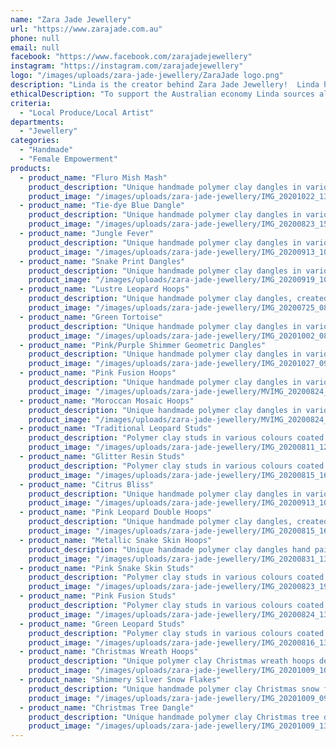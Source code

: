 ```yaml
---
name: "Zara Jade Jewellery"
url: "https://www.zarajade.com.au"
phone: null
email: null
facebook: "https://www.facebook.com/zarajadejewellery"
instagram: "https://instagram.com/zarajadejewellery"
logo: "/images/uploads/zara-jade-jewellery/ZaraJade logo.png"
description: "Linda is the creator behind Zara Jade Jewellery!  Linda has a love for colour as you will see by her designs. Each earring is designed and handmade by Linda. They are all unique and not mass produced. Linda prides herself on creating one off bespoke pieces. Earrings are made with stainless steel components and are extremely light weight. \r\n\nTake 10% off store wide using code word TECOMA10 also FREE EXPRESS shipping on orders over $80"
ethicalDescription: "To support the Australian economy Linda sources all her materials locally from Melbourne and Perth. They are all designed and made by Linda in her home studio in Blackburn."
criteria:
  - "Local Produce/Local Artist"
departments:
  - "Jewellery"
categories:
  - "Handmade"
  - "Female Empowerment"
products:
  - product_name: "Fluro Mish Mash"
    product_description: "Unique handmade polymer clay dangles in various colours and patterns.\r\n\r\nSize is 5cm drop.\r\n\r\nAll pieces are handmade and crafted by me - patterns and colours will vary slightly."
    product_image: "/images/uploads/zara-jade-jewellery/IMG_20201022_131237.jpg"
  - product_name: "Tie-dye Blue Dangle"
    product_description: "Unique handmade polymer clay dangles in various shapes and sizes.\r\n\r\nSizes ranges from 4cm to 5.5cm. All pieces are handmade and crafted by me - patterns and colours will vary slightly."
    product_image: "/images/uploads/zara-jade-jewellery/IMG_20200823_155959 (3).jpg"
  - product_name: "Jungle Fever"
    product_description: "Unique handmade polymer clay dangles in various shapes and sizes.\r\n\r\nAll pieces are handmade and crafted by me - patterns and colours will vary slightly.\r\n\r\n*Each tech device may alter the colour slightly."
    product_image: "/images/uploads/zara-jade-jewellery/IMG_20200913_100506_1.jpg"
  - product_name: "Snake Print Dangles"
    product_description: "Unique handmade polymer clay dangles in various shapes and sizes coated in resin to give it that lustre look.\r\n\r\nDangle sizes  5cm. All pieces are handmade and crafted by me - patterns and colours will vary slightly.\r\n\r\n*Each tech device may alter the colour slightly."
    product_image: "/images/uploads/zara-jade-jewellery/IMG_20200919_101526 (2).jpg"
  - product_name: "Lustre Leopard Hoops"
    product_description: "Unique handmade polymer clay dangles, created to make that leopard look feel and given a coat of resin to give it that lustre look.\r\n\r\nHoops 4.3cm and with stainless steel wire.\r\n\r\n*Each tech device may alter the colour slightly."
    product_image: "/images/uploads/zara-jade-jewellery/IMG_20200725_085544_852 (2).jpg"
  - product_name: "Green Tortoise"
    product_description: "Unique handmade polymer clay dangles in various shapes and sizes.\r\n\r\nDangle sizes  4.5cm and 4cm. All pieces are handmade and crafted by me - patterns and colours will vary slightly.\r\n\r\n*Each tech device may alter the colour slightly."
    product_image: "/images/uploads/zara-jade-jewellery/IMG_20201002_081104 (1).jpg"
  - product_name: "Pink/Purple Shimmer Geometric Dangles"
    product_description: "Unique handmade polymer clay dangles in various shapes and sizes.\r\n\r\nAll pieces are handmade and crafted by me - patterns and colours will vary slightly.\r\n\r\n*Each tech device may alter the colour slightly."
    product_image: "/images/uploads/zara-jade-jewellery/IMG_20201027_090255 (1).jpg"
  - product_name: "Pink Fusion Hoops"
    product_description: "Unique handmade polymer clay dangles in various shapes and sizes.\r\n\r\nDangle sizes  5cm. All pieces are handmade and crafted by me - patterns and colours will vary slightly.\r\n\r\n*Each tech device may alter the colour slightly."
    product_image: "/images/uploads/zara-jade-jewellery/MVIMG_20200824_132731 (2).jpg"
  - product_name: "Moroccan Mosaic Hoops"
    product_description: "Unique handmade polymer clay dangles in various shapes and sizes.\r\n\r\nDangle sizes  5cm. All pieces are handmade and crafted by me - patterns and colours will vary slightly.\r\n\r\n*Each tech device may alter the colour slightly."
    product_image: "/images/uploads/zara-jade-jewellery/MVIMG_20200824_132430 (2).jpg"
  - product_name: "Traditional Leopard Studs"
    product_description: "Polymer clay studs in various colours coated in resin. Each pair of studs will vary in colour and pattern.\r\n\r\nSize is 1.2cm in diameter."
    product_image: "/images/uploads/zara-jade-jewellery/IMG_20200811_123436 (2).jpg"
  - product_name: "Glitter Resin Studs"
    product_description: "Polymer clay studs in various colours coated in resin. Each pair of studs will vary in colour and pattern.\r\n\r\nSize is 1.2cm in diameter."
    product_image: "/images/uploads/zara-jade-jewellery/IMG_20200815_164736 (2).jpg"
  - product_name: "Citrus Bliss"
    product_description: "Unique handmade polymer clay dangles in various shapes and sizes.\r\n\r\nAll pieces are handmade and crafted by me - patterns and colours will vary slightly.\r\n\r\n*Each tech device may alter the colour slightly."
    product_image: "/images/uploads/zara-jade-jewellery/IMG_20200913_100357 (2).jpg"
  - product_name: "Pink Leopard Double Hoops"
    product_description: "Unique handmade polymer clay dangles, created to make that leopard look feel and given a coat of resin to give it that lustre look.\r\n\r\nHoops 4.3cm and with stainless steel wire.\r\n\r\n*Each tech device may alter the colour slightly."
    product_image: "/images/uploads/zara-jade-jewellery/IMG_20200815_165400 (1).jpg"
  - product_name: "Metallic Snake Skin Hoops"
    product_description: "Unique handmade polymer clay dangles hand painted and given a coat of resin to give it that lustre look.\r\n\r\nHoops 4.3cm and with stainless steel wire.\r\n\r\n*Each tech device may alter the colour slightly."
    product_image: "/images/uploads/zara-jade-jewellery/IMG_20200831_133009 (2).jpg"
  - product_name: "Pink Snake Skin Studs"
    product_description: "Polymer clay studs in various colours coated in resin. Each pair of studs will vary in colour and pattern.\r\n\r\nSize is 1.2cm in diameter."
    product_image: "/images/uploads/zara-jade-jewellery/IMG_20200823_194407 (1).jpg"
  - product_name: "Pink Fusion Studs"
    product_description: "Polymer clay studs in various colours coated in resin. Each pair of studs will vary in colour and pattern.\r\n\r\nSize is 1.2cm in diameter."
    product_image: "/images/uploads/zara-jade-jewellery/IMG_20200824_132257 (1).jpg"
  - product_name: "Green Leopard Studs"
    product_description: "Polymer clay studs in various colours coated in resin. Each pair of studs will vary in colour and pattern.\r\n\r\nSize is 1.2cm in diameter."
    product_image: "/images/uploads/zara-jade-jewellery/IMG_20200816_133554 (1).jpg"
  - product_name: "Christmas Wreath Hoops"
    product_description: "Unique polymer clay Christmas wreath hoops designed to look like the real thing. They also have a shimmer to them.\r\n\r\nMeasurements are a 4.5cm drop. All pieces are handmade and crafted by me - patterns and colours will vary slightly.\r\n\r\n* Hoop metal is stainless steel.\r\n\r\n*Each tech device may alter the colour slightly."
    product_image: "/images/uploads/zara-jade-jewellery/IMG_20201009_102841 (1).jpg"
  - product_name: "Shimmery Silver Snow Flakes"
    product_description: "Unique handmade polymer clay Christmas snow flake dangles in various shimmery colours on a silver base.\r\n\r\nSize is 5cm drop.\r\n\r\nAll pieces are handmade and crafted by me - patterns and colours will vary slightly.\r\n\r\n*Each tech device may alter the colour slightly."
    product_image: "/images/uploads/zara-jade-jewellery/IMG_20201009_092311 (1).jpg"
  - product_name: "Christmas Tree Dangle"
    product_description: "Unique handmade polymer clay Christmas tree dangles.\r\n\r\nSize is 4.8cm drop.\r\n\r\nAll pieces are handmade and crafted by me - patterns and colours will vary slightly.\r\n\r\n*Each tech device may alter the colour slightly."
    product_image: "/images/uploads/zara-jade-jewellery/IMG_20201009_131243 (1).jpg"
---
```


